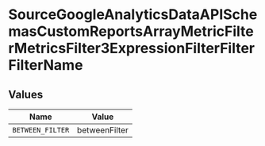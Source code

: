 # SourceGoogleAnalyticsDataAPISchemasCustomReportsArrayMetricFilterMetricsFilter3ExpressionFilterFilterFilterName


## Values

| Name             | Value            |
| ---------------- | ---------------- |
| `BETWEEN_FILTER` | betweenFilter    |